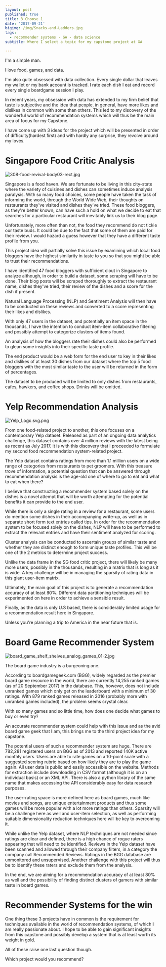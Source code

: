 ```yaml
---
layout: post
published: true
title: 3 Choose 1
date: '2017-09-21'
bigimg: /img/Snacks-and-Ladders.jpg
tags:
  - recommender systems - GA - data science
subtitle: Where I select a topic for my capstone project at GA

---
```

I'm a simple man. 

I love food, games, and data. 

I'm also quite obsessed with data collection.  Every single dollar that leaves my wallet or my bank account is tracked. I rate each dish I eat and record every single boardgame session I play. 

In recent years, my obsession with data has extended to my firm belief that taste is subjective and the idea that people, in general, have more likes and dislikes in common with some than others. This led to my discovery of the wonderful world of recommendation systems which will thus be the main area of focus for my Capstone.

I have come up with 3 ideas for the project which will be presented in order of difficulty(hardest first) and with hardly any surprise, they revolve around my loves.

# Singapore Food Critic Analysis

![308-food-revival-body03-rect.jpg]({{site.baseurl}}/img/308-food-revival-body03-rect.jpg)

Singapore is a food haven. We are fortunate to be living in this city-state where the variety of cuisines and dishes can sometimes induce analysis paralysis. With so many food choices, some people have taken the task of informing the world, through the World Wide Web, their thoughts on restaurants they've visited and dishes they've tried. These food bloggers, as they're better known, can have such a hold on what we decide to eat that searches for a particular restaurant will inevitably link us to their blog page.

Unfortunately, more often than not, the food they recommend do not tickle our taste buds. It could be due to the fact that some of them are paid for their review. I would hazard a guess however that they have a different taste profile from you.

This project idea will partially solve this issue by examining which local food bloggers have the highest similarity in taste to you so that you might be able to trust their recommendations.

I have identified 47 food bloggers with sufficient clout in Singapore to analyze although, in order to build a dataset, some scraping will have to be done. Their blog posts will be scraped thoroughly to extract the restaurant name, dishes they've tried, their review of the dishes and a score for the dish if present.

Natural Language Processing (NLP) and Sentiment Analysis will then have to be conducted on these reviews and converted to a score representing their likes and dislikes.

With only 47 users in the dataset, and potentially an item space in the thousands, I have the intention to conduct item-item collaborative filtering and possibly attempt to categorize clusters of items found.

An analysis of how the bloggers rate their dishes could also be performed to glean some insights into their specific taste profile.

The end product would be a web form for the end user to key in their likes and dislikes of at least 30 dishes from our dataset where the top 5 food bloggers with the most similar taste to the user will be returned in the form of percentages.

The dataset to be produced will be limited to only dishes from restaurants, cafes, hawkers, and coffee shops. Drinks will be omitted.

# Yelp Recommendation Analysis

![Yelp_Logo.svg.png]({{site.baseurl}}/img/Yelp_Logo.svg.png)

From one food-related project to another, this one focuses on a contemporary Yelp dataset. Released as part of an ongoing data analytics challenge, this dataset contains over 4 million reviews with the latest being as recent as July 2017. It is with this discovery that I proceeded to formulate my second food recommendation system-related project.

The Yelp dataset contains ratings from more than 1.1 million users on a wide range of categories from restaurants to pet groomers. With this treasure trove of information, a potential question that can be answered through recommendation analysis is the age-old one of where to go to eat and what to eat when there? 

I believe that constructing a recommender system based solely on the dishes is a novel attempt that will be worth attempting for the potential benefits it can provide to the end user. 

While there is only a single rating in a review for a restaurant, some users do mention some dishes in their accompanying write-up, as well as in separate short form text entries called tips. In order for the recommendation system to be focused solely on the dishes, NLP will have to be performed to extract the relevant entries and have their sentiment analyzed for scoring.

Cluster analysis can be conducted to ascertain groups of similar taste and whether they are distinct enough to form unique taste profiles. This will be one of the 2 metrics to determine project success.

Unlike the data frame in the SG food critic project, there will likely be many more users, possibly in the thousands, resulting in a matrix that is long as it is wide. A key challenge will be in managing the sparsity of rating data in this giant user-item matrix.

Ultimately, the main goal of this project is to generate a recommendation accuracy of at least 80%. Different data partitioning techniques will be experimented on here in order to achieve a sensible result.

Finally, as the data is only U.S based, there is considerably limited usage for a recommendation result here in Singapore. 

Unless you're planning a trip to America in the near future that is.

# Board Game Recommender System

![board_game_shelf_shelves_analog_games_01-2.jpg]({{site.baseurl}}/img/board_game_shelf_shelves_analog_games_01-2.jpg)

The board game industry is a burgeoning one. 

According to boardgamegeek.com (BGG), widely regarded as the premier board game resource in the world, there are currently 14,255 ranked games (as of 20 September 2017) in the database. This, however, does not include unranked games which only get on the leaderboard with a minimum of 30 ratings. With 879 ranked games released in 2016 (probably more with unranked games included), the problem seems crystal clear.

With so many games and so little time, how does one decide what games to buy or even try?

An accurate recommender system could help with this issue and as the avid board game geek that I am, this brings me to the third project idea for my capstone.

The potential users of such a recommender system are huge. There are 782,281 registered users on BGG as of 2013 and reported 140K active monthly users. Users are able to rate games on a 10-point scale with a suggested scoring rubric based on how likely they are to play the game again. All user data is public and easily accessible on the website. Methods for extraction include downloading in CSV format (although it is on an individual basis) or an XML API. There is also a python library of the same name that makes accessing the API considerably easy for data research purposes.

The user-rating space is more defined here as board games, much like movies and songs, are unique entertainment products and thus some games will be more popular with a lot more ratings than others. Sparsity will be a challenge here as well and user-item selection, as well as performing suitable dimensionality reduction techniques here will be key to overcoming it.

While unlike the Yelp dataset, where NLP techniques are not needed since ratings are clear and defined, there is a high chance of rogue raters appearing that will need to be identified. Reviews in the Yelp dataset have been scanned and allowed through their company filters, in a category the company call Recommended Reviews. Ratings in the BGG database are unmonitored and unsupervised. Another challenge with this project will thus be to identify these raters and exclude them from the analysis.

In the end, we are aiming for a recommendation accuracy of at least 80% as well and the possibility of finding distinct clusters of gamers with similar taste in board games.

# Recommender Systems for the win

One thing these 3 projects have in common is the requirement for techniques available in the world of recommendation systems, of which I am really passionate about. I hope to be able to gain significant insights from this capstone and possibly develop a system that is at least worth its weight in gold.

All of these raise one last question though.

Which project would you recommend?
